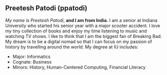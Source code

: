 Preetesh Patodi (ppatodi)
---
*My name is Preetesh Patodi*, **and I am from India.** I am a senior at Indiana University who started his senior year with a major scooter accident. I love my tiny collection of books and enjoy my time listening to music and watching TV shows. I like to think that I am the biggest fan of Breaking Bad. My dream is to be a digital nomad so that I can focus on my passion of history by travelling around the world. My degree at IU includes:

- Major: Informatics
- Cognate: Business
- Minors: History, Human-Centered Computing, Financial Literacy
